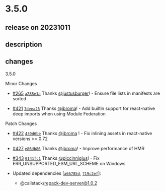 # 3.5.0

## release on 20231011

## description

## changes

3.5.0

Minor Changes

* <a href="https://github.com/callstack/repack/pull/265" data-hovercard-type="pull_request" data-hovercard-url="/callstack/repack/pull/265/hovercard">#265</a> <a href="https://github.com/callstack/repack/commit/a288e1a2d65f0f9bd31f37df6d508125a7472bc7"><code>a288e1a</code></a> Thanks <a class="user-mention notranslate" data-hovercard-type="user" data-hovercard-url="/users/justusburger/hovercard" data-octo-click="hovercard-link-click" data-octo-dimensions="link_type:self" href="https://github.com/justusburger">@justusburger</a>! - Ensure file lists in manifests are sorted

* <a href="https://github.com/callstack/repack/pull/421" data-hovercard-type="pull_request" data-hovercard-url="/callstack/repack/pull/421/hovercard">#421</a> <a href="https://github.com/callstack/repack/commit/7deea25b426124209f131c09ee8549409b78fcc2"><code>7deea25</code></a> Thanks <a class="user-mention notranslate" data-hovercard-type="user" data-hovercard-url="/users/jbroma/hovercard" data-octo-click="hovercard-link-click" data-octo-dimensions="link_type:self" href="https://github.com/jbroma">@jbroma</a>! - Add builtin support for react-native deep imports when using Module Federation

Patch Changes

* <a href="https://github.com/callstack/repack/pull/422" data-hovercard-type="pull_request" data-hovercard-url="/callstack/repack/pull/422/hovercard">#422</a> <a href="https://github.com/callstack/repack/commit/430d6bee84402828404fc4e8883d4115813e5b8a"><code>430d6be</code></a> Thanks <a class="user-mention notranslate" data-hovercard-type="user" data-hovercard-url="/users/jbroma/hovercard" data-octo-click="hovercard-link-click" data-octo-dimensions="link_type:self" href="https://github.com/jbroma">@jbroma</a> ! - Fix inlining assets in react-native versions >= 0.72

* <a href="https://github.com/callstack/repack/pull/427" data-hovercard-type="pull_request" data-hovercard-url="/callstack/repack/pull/427/hovercard">#427</a> <a href="https://github.com/callstack/repack/commit/e86db86a3f5d2cf0dede85b471bdc6940c5f71ab"><code>e86db86</code></a> Thanks <a class="user-mention notranslate" data-hovercard-type="user" data-hovercard-url="/users/jbroma/hovercard" data-octo-click="hovercard-link-click" data-octo-dimensions="link_type:self" href="https://github.com/jbroma">@jbroma</a>! - Improve performance of HMR

* <a href="https://github.com/callstack/repack/pull/343" data-hovercard-type="pull_request" data-hovercard-url="/callstack/repack/pull/343/hovercard">#343</a> <a href="https://github.com/callstack/repack/commit/0141fc145c86ae164973f9267c0621ca2aadbed4"><code>0141fc1</code></a> Thanks <a href="https://github.com/piccinnigius">@piccinnigius</a>! - Fix ERR_UNSUPPORTED_ESM_URL_SCHEME on Windows

* Updated dependencies [<a href="https://github.com/callstack/repack/commit/a66785d4bdb629ab9abce2bf5fc0dc4b632072ef"><code>a66785d</code></a>, <a href="https://github.com/callstack/repack/commit/719c2ef3e1af0c82de8042de2c5c21ab88a287ea"><code>719c2ef</code></a>]:

  * @callstack/repack-dev-server@1.0.2

